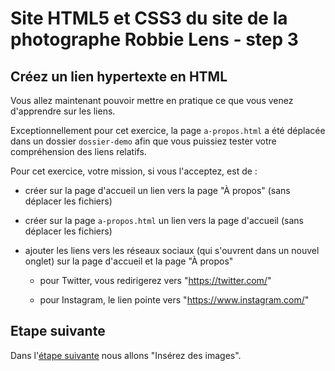 # Site HTML5 et CSS3 du site de la photographe Robbie Lens - step 3

## Créez un lien hypertexte en HTML

Vous allez maintenant pouvoir mettre en pratique ce que vous venez d'apprendre sur les liens.

Exceptionnellement pour cet exercice, la page `a-propos.html` a été déplacée dans un dossier `dossier-demo` afin que vous puissiez tester votre compréhension des liens relatifs.

Pour cet exercice, votre mission, si vous l'acceptez, est de :

- créer sur la page d'accueil un lien vers la page "À propos" (sans déplacer les fichiers)

- créer sur la page `a-propos.html` un lien vers la page d'accueil (sans déplacer les fichiers)

- ajouter les liens vers les réseaux sociaux (qui s'ouvrent dans un nouvel onglet) sur la page d'accueil et la page "À propos"

  - pour Twitter, vous redirigerez vers "https://twitter.com/"

  - pour Instagram, le lien pointe vers "https://www.instagram.com/"

## Etape suivante

Dans l'<a href="https://github.com/GregLeBarbar/html-css-robbie-lens/tree/step4">étape suivante</a> nous allons "Insérez des images".
